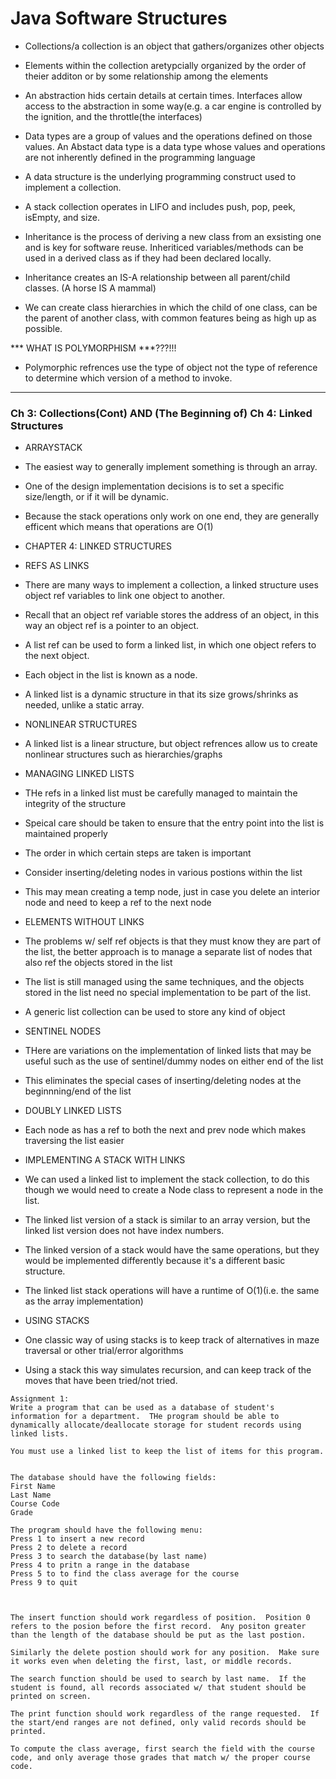 # Java Software Structures

* Collections/a collection is an object that gathers/organizes other objects

* Elements within the collection aretypcially organized by the order of theier additon or by some relationship among the elements

* An abstraction hids certain details at certain times.  Interfaces allow access to the abstraction in some way(e.g. a car engine is controlled by the ignition, and the throttle(the interfaces)

* Data types are a group of values and the operations defined on those values.  An Abstact data type is a data type whose values and operations are not inherently defined in the programming language

* A data structure is the underlying programming construct used to implement a collection.  

* A stack collection operates in LIFO and includes push, pop, peek, isEmpty, and size.  

* Inheritance is the process of deriving a new class from an exsisting one and is key for software reuse.  Inheriticed variables/methods can be used in a derived class as if they had been declared locally.

* Inheritance creates an IS-A relationship between all parent/child classes.  (A horse IS A mammal)

* We can create class hierarchies in which the child of one class, can be the parent of another class, with common features being as high up as possible. 


*** WHAT IS POLYMORPHISM ***???!!!

* Polymorphic refrences use the type of object not the type of reference to determine which version of a method to invoke.  






***





### Ch 3: Collections(Cont) AND (The Beginning of) Ch 4: Linked Structures


* ARRAYSTACK

* The easiest way to generally implement something is through an array.  
* One of the design implementation decisions is to set a specific size/length, or if it will be dynamic.  

* Because the stack operations only work on one end, they are generally efficent which means that operations are O(1)

* CHAPTER 4: LINKED STRUCTURES

* REFS AS LINKS

* There are many ways to implement a collection, a linked structure uses object ref variables to link one object to another.  

* Recall that an object ref variable stores the address of an object, in this way an object ref is a pointer to an object.

* A list ref can be used to form a linked list, in which one object refers to the next object.  

* Each object in the list is known as a node.  

* A linked list is a dynamic structure in that its size grows/shrinks as needed, unlike a static array.  

* NONLINEAR STRUCTURES

* A linked list is a linear structure, but object refrences allow us to create nonlinear structures such as hierarchies/graphs

* MANAGING LINKED LISTS

* THe refs in a linked list must be carefully managed to maintain the integrity of the structure

* Speical care should be taken to ensure that the entry point into the list is maintained properly

* The order in which certain steps are taken is important

* Consider inserting/deleting nodes in various postions within the list

* This may mean creating a temp node, just in case you delete an interior node and need to keep a ref to the next node

* ELEMENTS WITHOUT LINKS

* The problems w/ self ref objects is that they must know they are part of the list, the better approach is to manage a separate list of nodes that also ref the objects stored in the list

* The list is still managed using the same techniques, and the objects stored in the list need no special implementation to be part of the list.

* A generic list collection can be used to store any kind of object

* SENTINEL NODES

* THere are variations on the implementation of linked lists that may be useful such as the use of sentinel/dummy nodes on either end of the list

* This eliminates the special cases of inserting/deleting nodes at the beginnning/end of the list


* DOUBLY LINKED LISTS

* Each node as has a ref to both the next and prev node which makes traversing the list easier

* IMPLEMENTING A STACK WITH LINKS

* We can used a linked list to implement the stack collection, to do this though we would need to create a Node class to represent a node in the list.  

* The linked list version of a stack is similar to an array version, but the linked list version does not have index numbers.  

* The linked version of a stack would have the same operations, but they would be implemented differently because it's a different basic structure.  

* The linked list stack operations will have a runtime of O(1)(i.e. the same as the array implementation)

* USING STACKS

* One classic way of using stacks is to keep track of alternatives in maze traversal or other trial/error algorithms

* Using a stack this way simulates recursion, and can keep track of the moves that have been tried/not tried.



```
Assignment 1: 
Write a program that can be used as a database of student's information for a department.  THe program should be able to dynamically allocate/deallocate storage for student records using linked lists.  

You must use a linked list to keep the list of items for this program.


The database should have the following fields:
First Name
Last Name
Course Code
Grade

The program should have the following menu:
Press 1 to insert a new record
Press 2 to delete a record
Press 3 to search the database(by last name)
Press 4 to pritn a range in the database
Press 5 to to find the class average for the course
Press 9 to quit



The insert function should work regardless of position.  Position 0 refers to the posion before the first record.  Any positon greater than the length of the database should be put as the last postion.  

Similarly the delete postion should work for any position.  Make sure it works even when deleting the first, last, or middle records.

The search function should be used to search by last name.  If the student is found, all records associated w/ that student should be printed on screen.  

The print function should work regardless of the range requested.  If the start/end ranges are not defined, only valid records should be printed.  

To compute the class average, first search the field with the course code, and only average those grades that match w/ the proper course code.    
```





